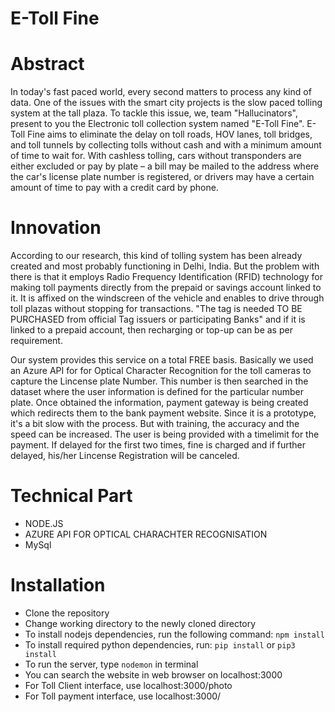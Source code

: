 # E-Toll Fine

# Abstract
In today's fast paced world, every second matters to process any kind of data. One of the issues with the smart city projects is the slow paced tolling system at the tall plaza.
To tackle this issue, we, team "Hallucinators", present to you the Electronic toll collection system named "E-Toll Fine". E-Toll Fine aims to eliminate the delay on toll roads, HOV lanes, toll bridges, and toll tunnels by collecting tolls without cash and with a minimum amount of time to wait for. With cashless tolling, cars without transponders are either excluded or pay by plate – a bill may be mailed to the address where the car's license plate number is registered, or drivers may have a certain amount of time to pay with a credit card by phone.

# Innovation
According to our research, this kind of tolling system has been already created and most probably functioning in Delhi, India.
But the problem with there is that it employs Radio Frequency Identification (RFID) technology for making toll payments directly from the prepaid or savings account linked to it. It is affixed on the windscreen of the vehicle and enables to drive through toll plazas without stopping for transactions. "The tag is needed TO BE PURCHASED from official Tag issuers or participating Banks" and if it is linked to a prepaid account, then recharging or top-up can be as per requirement.

Our system provides this service on a total FREE basis. Basically we used an Azure API for for Optical Character Recognition for the toll cameras to capture the Lincense plate Number. This number is then searched in the dataset where the user information is defined for the particular number plate. Once obtained the information, payment gateway is being created which redirects them to the bank payment website.
Since it is a prototype, it's a bit slow with the process. But with training, the accuracy and the speed can be increased. The user is being provided with a timelimit for the payment. If delayed for the first two times, fine is charged and if further delayed, his/her Lincense Registration will be canceled.


# Technical Part
* NODE.JS
* AZURE API FOR OPTICAL CHARACHTER RECOGNISATION
* MySql

# Installation

* Clone the repository 
* Change working directory to the newly cloned directory
* To install nodejs dependencies, run the following command: `npm install`
* To install required python dependencies, run: `pip install` or `pip3 install`
* To run the server, type `nodemon` in terminal
* You can search the website in web browser on localhost:3000
* For Toll Client interface, use localhost:3000/photo
* For Toll payment interface, use localhost:3000/
